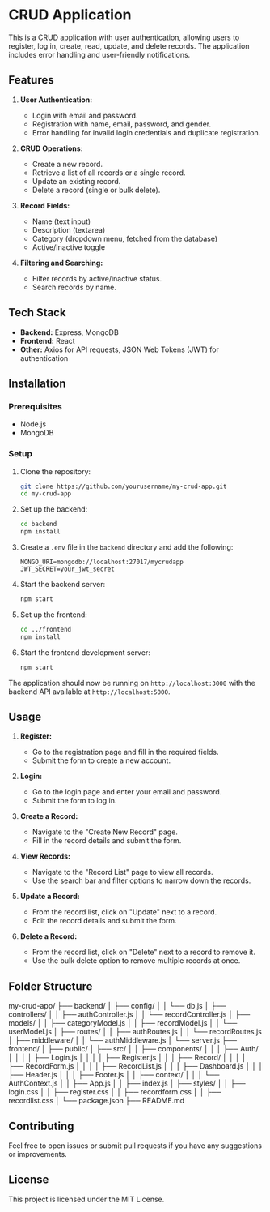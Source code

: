 # CRUD Application

This is a CRUD application with user authentication, allowing users to register, log in, create, read, update, and delete records. The application includes error handling and user-friendly notifications.

## Features

1. **User Authentication:**
   - Login with email and password.
   - Registration with name, email, password, and gender.
   - Error handling for invalid login credentials and duplicate registration.

2. **CRUD Operations:**
   - Create a new record.
   - Retrieve a list of all records or a single record.
   - Update an existing record.
   - Delete a record (single or bulk delete).

3. **Record Fields:**
   - Name (text input)
   - Description (textarea)
   - Category (dropdown menu, fetched from the database)
   - Active/Inactive toggle

4. **Filtering and Searching:**
   - Filter records by active/inactive status.
   - Search records by name.

## Tech Stack

- **Backend:** Express, MongoDB
- **Frontend:** React
- **Other:** Axios for API requests, JSON Web Tokens (JWT) for authentication

## Installation

### Prerequisites

- Node.js
- MongoDB

### Setup

1. Clone the repository:
    ```sh
    git clone https://github.com/yourusername/my-crud-app.git
    cd my-crud-app
    ```

2. Set up the backend:

    ```sh
    cd backend
    npm install
    ```

3. Create a `.env` file in the `backend` directory and add the following:
    ```
    MONGO_URI=mongodb://localhost:27017/mycrudapp
    JWT_SECRET=your_jwt_secret
    ```

4. Start the backend server:
    ```sh
    npm start
    ```

5. Set up the frontend:

    ```sh
    cd ../frontend
    npm install
    ```

6. Start the frontend development server:
    ```sh
    npm start
    ```

The application should now be running on `http://localhost:3000` with the backend API available at `http://localhost:5000`.

## Usage

1. **Register:**
   - Go to the registration page and fill in the required fields.
   - Submit the form to create a new account.

2. **Login:**
   - Go to the login page and enter your email and password.
   - Submit the form to log in.

3. **Create a Record:**
   - Navigate to the "Create New Record" page.
   - Fill in the record details and submit the form.

4. **View Records:**
   - Navigate to the "Record List" page to view all records.
   - Use the search bar and filter options to narrow down the records.

5. **Update a Record:**
   - From the record list, click on "Update" next to a record.
   - Edit the record details and submit the form.

6. **Delete a Record:**
   - From the record list, click on "Delete" next to a record to remove it.
   - Use the bulk delete option to remove multiple records at once.

## Folder Structure
my-crud-app/
├── backend/
│ ├── config/
│ │ └── db.js
│ ├── controllers/
│ │ ├── authController.js
│ │ └── recordController.js
│ ├── models/
│ │ ├── categoryModel.js
│ │ ├── recordModel.js
│ │ └── userModel.js
│ ├── routes/
│ │ ├── authRoutes.js
│ │ └── recordRoutes.js
│ ├── middleware/
│ │ └── authMiddleware.js
│ └── server.js
├── frontend/
│ ├── public/
│ ├── src/
│ │ ├── components/
│ │ │ ├── Auth/
│ │ │ │ ├── Login.js
│ │ │ │ ├── Register.js
│ │ │ ├── Record/
│ │ │ │ ├── RecordForm.js
│ │ │ │ ├── RecordList.js
│ │ │ ├── Dashboard.js
│ │ │ ├── Header.js
│ │ │ ├── Footer.js
│ │ ├── context/
│ │ │ └── AuthContext.js
│ │ ├── App.js
│ │ ├── index.js
│ ├── styles/
│ │ ├── login.css
│ │ ├── register.css
│ │ ├── recordform.css
│ │ ├── recordlist.css
│ └── package.json
├── README.md

## Contributing

Feel free to open issues or submit pull requests if you have any suggestions or improvements.

## License

This project is licensed under the MIT License.

